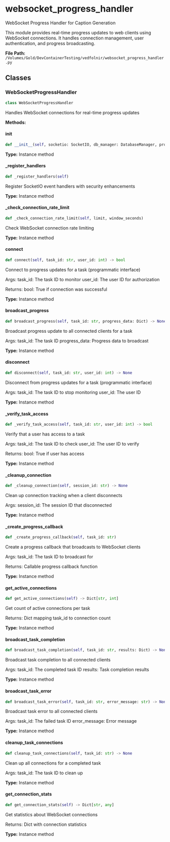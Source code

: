 # websocket_progress_handler

WebSocket Progress Handler for Caption Generation

This module provides real-time progress updates to web clients using WebSocket connections.
It handles connection management, user authentication, and progress broadcasting.

**File Path:** `/Volumes/Gold/DevContainerTesting/vedfolnir/websocket_progress_handler.py`

## Classes

### WebSocketProgressHandler

```python
class WebSocketProgressHandler
```

Handles WebSocket connections for real-time progress updates

**Methods:**

#### __init__

```python
def __init__(self, socketio: SocketIO, db_manager: DatabaseManager, progress_tracker: ProgressTracker, task_queue_manager: TaskQueueManager)
```

**Type:** Instance method

#### _register_handlers

```python
def _register_handlers(self)
```

Register SocketIO event handlers with security enhancements

**Type:** Instance method

#### _check_connection_rate_limit

```python
def _check_connection_rate_limit(self, limit, window_seconds)
```

Check WebSocket connection rate limiting

**Type:** Instance method

#### connect

```python
def connect(self, task_id: str, user_id: int) -> bool
```

Connect to progress updates for a task (programmatic interface)

Args:
    task_id: The task ID to monitor
    user_id: The user ID for authorization
    
Returns:
    bool: True if connection was successful

**Type:** Instance method

#### broadcast_progress

```python
def broadcast_progress(self, task_id: str, progress_data: Dict) -> None
```

Broadcast progress update to all connected clients for a task

Args:
    task_id: The task ID
    progress_data: Progress data to broadcast

**Type:** Instance method

#### disconnect

```python
def disconnect(self, task_id: str, user_id: int) -> None
```

Disconnect from progress updates for a task (programmatic interface)

Args:
    task_id: The task ID to stop monitoring
    user_id: The user ID

**Type:** Instance method

#### _verify_task_access

```python
def _verify_task_access(self, task_id: str, user_id: int) -> bool
```

Verify that a user has access to a task

Args:
    task_id: The task ID to check
    user_id: The user ID to verify
    
Returns:
    bool: True if user has access

**Type:** Instance method

#### _cleanup_connection

```python
def _cleanup_connection(self, session_id: str) -> None
```

Clean up connection tracking when a client disconnects

Args:
    session_id: The session ID that disconnected

**Type:** Instance method

#### _create_progress_callback

```python
def _create_progress_callback(self, task_id: str)
```

Create a progress callback that broadcasts to WebSocket clients

Args:
    task_id: The task ID to broadcast for
    
Returns:
    Callable progress callback function

**Type:** Instance method

#### get_active_connections

```python
def get_active_connections(self) -> Dict[str, int]
```

Get count of active connections per task

Returns:
    Dict mapping task_id to connection count

**Type:** Instance method

#### broadcast_task_completion

```python
def broadcast_task_completion(self, task_id: str, results: Dict) -> None
```

Broadcast task completion to all connected clients

Args:
    task_id: The completed task ID
    results: Task completion results

**Type:** Instance method

#### broadcast_task_error

```python
def broadcast_task_error(self, task_id: str, error_message: str) -> None
```

Broadcast task error to all connected clients

Args:
    task_id: The failed task ID
    error_message: Error message

**Type:** Instance method

#### cleanup_task_connections

```python
def cleanup_task_connections(self, task_id: str) -> None
```

Clean up all connections for a completed task

Args:
    task_id: The task ID to clean up

**Type:** Instance method

#### get_connection_stats

```python
def get_connection_stats(self) -> Dict[str, any]
```

Get statistics about WebSocket connections

Returns:
    Dict with connection statistics

**Type:** Instance method

